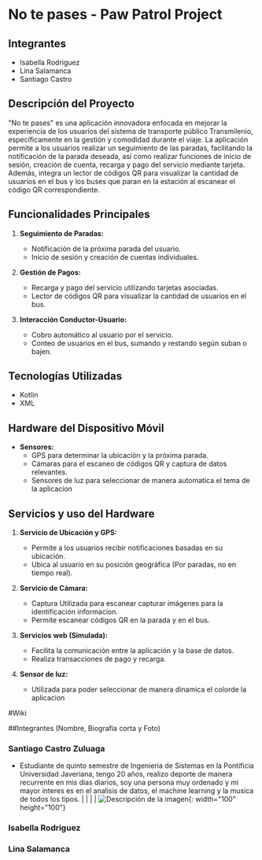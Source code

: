 # No te pases - Paw Patrol Project

## Integrantes

- Isabella Rodriguez
- Lina Salamanca
- Santiago Castro

## Descripción del Proyecto

"No te pases" es una aplicación innovadora enfocada en mejorar la experiencia de los usuarios del sistema de transporte público Transmilenio, específicamente en la gestión y comodidad durante el viaje. La aplicación permite a los usuarios realizar un seguimiento de las paradas, facilitando la notificación de la parada deseada, así como realizar funciones de inicio de sesión, creación de cuenta, recarga y pago del servicio mediante tarjeta. Además, integra un lector de códigos QR para visualizar la cantidad de usuarios en el bus y los buses que paran en la estación al escanear el código QR correspondiente.

## Funcionalidades Principales

1. **Seguimiento de Paradas:**
   - Notificación de la próxima parada del usuario.
   - Inicio de sesión y creación de cuentas individuales.

2. **Gestión de Pagos:**
   - Recarga y pago del servicio utilizando tarjetas asociadas.
   - Lector de códigos QR para visualizar la cantidad de usuarios en el bus.

3. **Interacción Conductor-Usuario:**
   - Cobro automático al usuario por el servicio.
   - Conteo de usuarios en el bus, sumando y restando según suban o bajen.

## Tecnologías Utilizadas

-  Kotlin
-  XML

## Hardware del Dispositivo Móvil

- **Sensores:**
  - GPS para determinar la ubicación y la próxima parada.
  - Cámaras para el escaneo de códigos QR y captura de datos relevantes.
  - Sensores de luz para seleccionar de manera automatica el tema de la aplicacion
 
 ## Servicios y uso del Hardware

1. **Servicio de Ubicación y GPS:**
   - Permite a los usuarios recibir notificaciones basadas en su ubicación.
   - Ubica al usuario en su posición geográfica (Por paradas, no en tiempo real).

2. **Servicio de Cámara:**
   - Captura Utilizada para escanear capturar imágenes para la identificación informacion.
   - Permite escanear códigos QR en la parada y en el bus.

3. **Servicios web (Simulada):**
   - Facilita la comunicación entre la aplicación y la base de datos.
   - Realiza transacciones de pago y recarga.

4. **Sensor de luz:**
   - Utilizada para poder seleccionar de manera dinamica el colorde la aplicacion


#Wiki

##Integrantes (Nombre, Biografia corta y Foto)

### Santiago Castro Zuluaga
- Estudiante de quinto semestre de Ingenieria de Sistemas en la Pontificia Universidad Javeriana, tengo 20 años, realizo deporte de manera recurrente en mis dias diarios, soy una persona muy ordenado y mi mayor interes es en el analisis de datos, el machine learning y la musica de todos los tipos.
|
|
|
|
![Descripción de la imagen](Santiago%20Castro%20Zuluaga){: width="100" height="100"}


### Isabella Rodriguez


### Lina Salamanca
